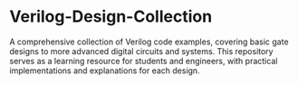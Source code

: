 # Verilog-Design-Collection
A comprehensive collection of Verilog code examples, covering basic gate designs to more advanced digital circuits and systems. This repository serves as a learning resource for students and engineers, with practical implementations and explanations for each design.
